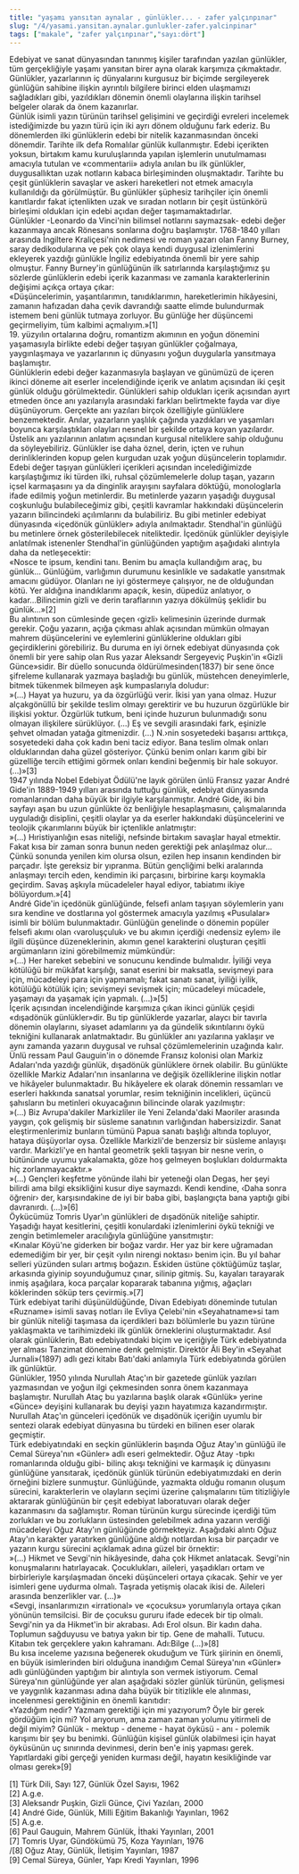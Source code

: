 ```yaml
---
title: "yaşamı yansıtan aynalar , günlükler... - zafer yalçınpınar" 
slug: "/4/yasami.yansitan.aynalar.gunlukler-zafer.yalcinpinar"
tags: ["makale", "zafer yalçınpınar","sayı:dört"]
---
```

Edebiyat ve sanat dünyasından tanınmış kişiler tarafından yazılan
günlükler, tüm gerçekliğiyle yaşamı yansıtan birer ayna olarak karşımıza
çıkmaktadır. Günlükler, yazarlarının iç dünyalarını kurgusuz bir biçimde
sergileyerek günlüğün sahibine ilişkin ayrıntılı bilgilere birinci elden
ulaşmamızı sağladıkları gibi, yazıldıkları dönemin önemli olaylarına
ilişkin tarihsel belgeler olarak da önem kazanırlar.\
Günlük isimli yazın türünün tarihsel gelişimini ve geçirdiği evreleri
incelemek istediğimizde bu yazın türü için iki ayrı dönem olduğunu fark
ederiz. Bu dönemlerden ilki günlüklerin edebi bir nitelik kazanmasından
önceki dönemdir. Tarihte ilk defa Romalılar günlük kullanmıştır. Edebi
içerikten yoksun, birtakım kamu kuruluşlarında yapılan işlemlerin
unutulmaması amacıyla tutulan ve «commentarii» adıyla anılan bu ilk
günlükler, duygusallıktan uzak notların kabaca birleşiminden
oluşmaktadır. Tarihte bu çeşit günlüklerin savaşlar ve askeri
hareketleri not etmek amacıyla kullanıldığı da görülmüştür. Bu günlükler
şüphesiz tarihçiler için önemli kanıtlardır fakat içtenlikten uzak ve
sıradan notların bir çeşit üstünkörü birleşimi oldukları için edebi
açıdan değer taşımamaktadırlar.\
Günlükler -Leonardo da Vinci'nin bilimsel notlarını saymazsak- edebi
değer kazanmaya ancak Rönesans sonlarına doğru başlamıştır. 1768-1840
yılları arasında İngiltere Kraliçesi'nin nedimesi ve roman yazarı olan
Fanny Burney, saray dedikodularına ve pek çok olaya kendi duygusal
izlenimlerini ekleyerek yazdığı günlükle İngiliz edebiyatında önemli bir
yere sahip olmuştur. Fanny Burney'in günlüğünün ilk satırlarında
karşılaştığımız şu sözlerde günlüklerin edebi içerik kazanması ve
zamanla karakterlerinin değişimi açıkça ortaya çıkar:\
«Düşüncelerimin, yaşantılarımın, tanıdıklarımın, hareketlerimin
hikâyesini, zamanın hafızadan daha çevik davrandığı saatte elimde
bulundurmak istemem beni günlük tutmaya zorluyor. Bu günlüğe her
düşüncemi geçirmeliyim, tüm kalbimi açmalıyım.»\[1\]\
19. yüzyılın ortalarına doğru, romantizm akımının en yoğun dönemini
yaşamasıyla birlikte edebi değer taşıyan günlükler çoğalmaya,
yaygınlaşmaya ve yazarlarının iç dünyasını yoğun duygularla yansıtmaya
başlamıştır.\
Günlüklerin edebi değer kazanmasıyla başlayan ve günümüzü de içeren
ikinci döneme ait eserler incelendiğinde içerik ve anlatım açısından iki
çeşit günlük olduğu görülmektedir. Günlükleri sahip oldukları içerik
açısından ayırt etmeden önce anı yazılarıyla arasındaki farkları
belirtmekte fayda var diye düşünüyorum. Gerçekte anı yazıları birçok
özelliğiyle günlüklere benzemektedir. Anılar, yazarların yaşlılık
çağında yazdıkları ve yaşamları boyunca karşılaştıkları olayları nesnel
bir şekilde ortaya koyan yazılardır. Üstelik anı yazılarının anlatım
açısından kurgusal niteliklere sahip olduğunu da söyleyebiliriz.
Günlükler ise daha öznel, derin, içten ve ruhun derinliklerinden kopup
gelen kurgudan uzak yoğun düşüncelerin toplamıdır.\
Edebi değer taşıyan günlükleri içerikleri açısından incelediğimizde
karşılaştığımız iki türden ilki, ruhsal çözümlemelerle dolup taşan,
yazarın içsel karmaşasını ya da dinginlik arayışını sayfalara döktüğü,
monologlarla ifade edilmiş yoğun metinlerdir. Bu metinlerde yazarın
yaşadığı duygusal coşkunluğu bulabileceğimiz gibi, çeşitli kavramlar
hakkındaki düşüncelerin yazarın bilincindeki açılımlarını da
bulabiliriz. Bu gibi metinler edebiyat dünyasında «içedönük günlükler»
adıyla anılmaktadır. Stendhal'in günlüğü bu metinlere örnek
gösterilebilecek niteliktedir. İçedönük günlükler deyişiyle anlatılmak
istenenler Stendhal'in günlüğünden yaptığım aşağıdaki alıntıyla daha da
netleşecektir:\
«Nosce te ipsum, kendini tanı. Benim bu amaçla kullandığım araç, bu
günlük... Günlüğüm, varlığımın durumunu kesinlikle ve sadakatle
yansıtmak amacını güdüyor. Olanları ne iyi göstermeye çalışıyor, ne de
olduğundan kötü. Yer aldığına inandıklarımı apaçık, kesin, düpedüz
anlatıyor, o kadar...Bilincimin gizli ve derin taraflarının yazıya
dökülmüş şeklidir bu günlük...»\[2\]\
Bu alıntının son cümlesinde geçen ‹gizli› kelimesinin üzerinde durmak
gerekir. Çoğu yazarın, açığa çıkması ahlak açısından mümkün olmayan
mahrem düşüncelerini ve eylemlerini günlüklerine oldukları gibi
geçirdiklerini görebiliriz. Bu duruma en iyi örnek edebiyat dünyasında
çok önemli bir yere sahip olan Rus yazar Aleksandr Sergeyeviç Puşkin'in
«Gizli Günce»sidir. Bir düello sonucunda öldürülmesinden(1837) bir sene
önce şifreleme kullanarak yazmaya başladığı bu günlük, müstehcen
deneyimlerle, bitmek tükenmek bilmeyen aşk kumpaslarıyla doludur:\
»(...) Hayat ya huzuru, ya da özgürlüğü verir. İkisi yan yana olmaz.
Huzur alçakgönüllü bir şekilde teslim olmayı gerektirir ve bu huzurun
özgürlükle bir ilişkisi yoktur. Özgürlük tutkum, beni içinde huzurun
bulunmadığı sonu olmayan ilişkilere sürüklüyor. (...) Eş ve sevgili
arasındaki fark, eşinizle şehvet olmadan yatağa gitmenizdir. (...)
N.›nin sosyetedeki başarısı arttıkça, sosyetedeki daha çok kadın beni
taciz ediyor. Bana teslim olmak onları olduklarından daha güzel
gösteriyor. Çünkü benim onları karım gibi bir güzelliğe tercih ettiğimi
görmek onları kendini beğenmiş bir hale sokuyor.
(...)»\[3\]\
1947 yılında Nobel Edebiyat Ödülü'ne layık görülen ünlü Fransız yazar
André Gide'in 1889-1949 yılları arasında tuttuğu günlük, edebiyat
dünyasında romanlarından daha büyük bir ilgiyle karşılanmıştır. André
Gide, iki bin sayfayı aşan bu uzun günlükte öz benliğiyle
hesaplaşmasını, çalışmalarında uyguladığı disiplini, çeşitli olaylar ya
da eserler hakkındaki düşüncelerini ve teolojik çıkarımlarını büyük bir
içtenlikle anlatmıştır:\
»(...) Hıristiyanlığın esas niteliği, nefsinde birtakım savaşlar hayal
etmektir. Fakat kısa bir zaman sonra bunun neden gerektiği pek
anlaşılmaz olur... Çünkü sonunda yenilen kim olursa olsun, ezilen hep
insanın kendinden bir parçadır. İşte gereksiz bir yıpranma. Bütün
gençliğimi belki aralarında anlaşmayı tercih eden, kendimin iki
parçasını, birbirine karşı koymakla geçirdim. Savaş aşkıyla mücadeleler
hayal ediyor, tabiatımı ikiye bölüyordum.»\[4\]\
André Gide'in içedönük günlüğünde, felsefi anlam taşıyan söylemlerin
yanı sıra kendine ve dostlarına yol göstermek amacıyla yazılmış
«Pusulalar» isimli bir bölüm bulunmaktadır. Günlüğün genelinde o dönemin
popüler felsefi akımı olan ‹varoluşçuluk› ve bu akımın içerdiği
‹nedensiz eylem› ile ilgili düşünce düzeneklerinin, akımın genel
karakterini oluşturan çeşitli argümanların izini görebilmemiz
mümkündür:\
»(...) Her hareket sebebini ve sonucunu kendinde bulmalıdır. İyiliği
veya kötülüğü bir mükâfat karşılığı, sanat eserini bir maksatla,
sevişmeyi para için, mücadeleyi para için yapmamalı; fakat sanatı sanat,
iyiliği iyilik, kötülüğü kötülük için; sevişmeyi sevişmek için;
mücadeleyi mücadele, yaşamayı da yaşamak için yapmalı.
(...)»\[5\]\
İçerik açısından incelendiğinde karşımıza çıkan ikinci günlük çeşidi
«dışadönük günlükler»dir. Bu tip günlüklerde yazarlar, alaycı bir
tavırla dönemin olaylarını, siyaset adamlarını ya da gündelik
sıkıntılarını öykü tekniğini kullanarak anlatmaktadır. Bu günlükler anı
yazılarına yaklaşır ve aynı zamanda yazarın duygusal ve ruhsal
çözümlemelerinin uzağında kalır. Ünlü ressam Paul Gauguin'in o dönemde
Fransız kolonisi olan Markiz Adaları'nda yazdığı günlük, dışadönük
günlüklere örnek olabilir. Bu günlükte özellikle Markiz Adaları'nın
insanlarına ve değişik özelliklerine ilişkin notlar ve hikâyeler
bulunmaktadır. Bu hikâyelere ek olarak dönemin ressamları ve eserleri
hakkında sanatsal yorumlar, resim tekniğinin incelikleri, üçüncü
şahısların bu metinleri okuyacağının bilincinde olarak yazılmıştır:\
»(...) Biz Avrupa'dakiler Markizliler ile Yeni Zelanda'daki Maoriler
arasında yaygın, çok gelişmiş bir süsleme sanatının varlığından
habersizizdir. Sanat eleştirmenlerimiz bunların tümünü Papua sanatı
başlığı altında topluyor, hataya düşüyorlar oysa. Özellikle Markizli'de
benzersiz bir süsleme anlayışı vardır. Markizli'ye en hantal geometrik
şekli taşıyan bir nesne verin, o bütününde uyumu yakalamakta, göze hoş
gelmeyen boşlukları doldurmakta hiç zorlanmayacaktır.»\
»(...) Gençleri keşfetme yönünde ilahi bir yeteneği olan Degas, her şeyi
bilirdi ama bilgi eksikliğini kusur diye saymazdı. Kendi kendine, ‹Daha
sonra öğrenir› der, karşısındakine de iyi bir baba gibi, başlangıçta
bana yaptığı gibi davranırdı. (...)»\[6\]\
Öykücümüz Tomris Uyar'ın günlükleri de dışadönük niteliğe sahiptir.
Yaşadığı hayat kesitlerini, çeşitli konulardaki izlenimlerini öykü
tekniği ve zengin betimlemeler aracılığıyla günlüğüne yansıtmıştır:\
«Kınalar Köyü'ne giderken bir boğaz vardır. Her yaz bir kere uğramadan
edemediğim bir yer, bir çeşit ‹yılın nirengi noktası› benim için. Bu yıl
bahar selleri yüzünden suları artmış boğazın. Eskiden üstüne çöktüğümüz
taşlar, arkasında giyinip soyunduğumuz çınar, silinip gitmiş. Su,
kayaları tarayarak inmiş aşağılara, koca parçalar kopararak tabanına
yığmış, ağaçları köklerinden söküp ters çevirmiş.»\[7\]\
Türk edebiyat tarihi düşünüldüğünde, Divan Edebiyatı döneminde tutulan
«Ruzname» isimli savaş notları ile Evliya Çelebi'nin «Seyahatname»si tam
bir günlük niteliği taşımasa da içerdikleri bazı bölümlerle bu yazın
türüne yaklaşmakta ve tarihimizdeki ilk günlük örneklerini
oluşturmaktadır. Asıl olarak günlüklerin, Batı edebiyatındaki biçim ve
içeriğiyle Türk edebiyatında yer alması Tanzimat dönemine denk
gelmiştir. Direktör Âli Bey'in «Seyahat Jurnali»(1897) adlı gezi kitabı
Batı'daki anlamıyla Türk edebiyatında görülen ilk günlüktür.\
Günlükler, 1950 yılında Nurullah Ataç'ın bir gazetede günlük yazıları
yazmasından ve yoğun ilgi çekmesinden sonra önem kazanmaya başlamıştır.
Nurullah Ataç bu yazılarına başlık olarak «Günlük» yerine «Günce»
deyişini kullanarak bu deyişi yazın hayatımıza kazandırmıştır. Nurullah
Ataç'ın günceleri içedönük ve dışadönük içeriğin uyumlu bir sentezi
olarak edebiyat dünyasına bu türdeki en bilinen eser olarak geçmiştir.\
Türk edebiyatındaki en seçkin günlüklerin başında Oğuz Atay'ın günlüğü
ile Cemal Süreya'nın «Günler» adlı eseri gelmektedir. Oğuz Atay -tıpkı
romanlarında olduğu gibi- bilinç akışı tekniğini ve karmaşık iç
dünyasını günlüğüne yansıtarak, içedönük günlük türünün edebiyatımızdaki
en derin örneğini bizlere sunmuştur. Günlüğünde, yazmakta olduğu romanın
oluşum sürecini, karakterlerin ve olayların seçimi üzerine çalışmalarını
tüm titizliğiyle aktararak günlüğünün bir çeşit edebiyat laboratuvarı
olarak değer kazanmasını da sağlamıştır. Roman türünün kurgu sürecinde
içerdiği tüm zorlukları ve bu zorlukların üstesinden gelebilmek adına
yazarın verdiği mücadeleyi Oğuz Atay'ın günlüğünde görmekteyiz.
Aşağıdaki alıntı Oğuz Atay'ın karakter yaratırken günlüğüne aldığı
notlardan kısa bir parçadır ve yazarın kurgu sürecini açıklamak adına
güzel bir örnektir:\
»(...) Hikmet ve Sevgi'nin hikâyesinde, daha çok Hikmet anlatacak.
Sevgi'nin konuşmalarını hatırlayacak. Çocuklukları, aileleri,
yaşadıkları ortam ve birbirleriyle karşılaşmadan önceki düşünceleri
ortaya çıkacak. Şehir ve yer isimleri gene uydurma olmalı. Taşrada
yetişmiş olacak ikisi de. Aileleri arasında benzerlikler var. (...)»\
«Sevgi, insanlarımızın «irrational» ve «çocuksu» yorumlarıyla ortaya
çıkan yönünün temsilcisi. Bir de çocuksu gururu ifade edecek bir tip
olmalı. Sevgi'nin ya da Hikmet'in bir akrabası. Adı Erol olsun. Bir
kadın daha. Toplumun sağduyusu ve batıya yakın bir tip. Gene de mahalli.
Tutucu. Kitabın tek gerçeklere yakın kahramanı. Adı:Bilge
(...)»\[8\]\
Bu kısa inceleme yazısına beğenerek okuduğum ve Türk şiirinin en önemli,
en büyük isimlerinden biri olduğuna inandığım Cemal Süreya'nın «Günler»
adlı günlüğünden yaptığım bir alıntıyla son vermek istiyorum. Cemal
Süreya'nın günlüğünde yer alan aşağıdaki sözler günlük türünün,
gelişmesi ve yaygınlık kazanması adına daha büyük bir titizlikle ele
alınması, incelenmesi gerektiğinin en önemli kanıtıdır:\
«Yazdığım nedir? Yazmam gerektiği için mi yazıyorum? Öyle bir gerek
gördüğüm için mi? Yol arıyorum, ama zaman zaman yolumu yitirmeli de
değil miyim? Günlük - mektup - deneme - hayat öyküsü - anı - polemik
karışımı bir şey bu benimki. Günlüğün kişisel günlük olabilmesi için
hayat öyküsünün uç sınırında devinmesi, derin ben'e iniş yapması gerek.
Yapıtlardaki gibi gerçeği yeniden kurması değil, hayatın kesikliğinde
var olması gerek»\[9\]

\[1] Türk Dili, Sayı 127, Günlük Özel Sayısı, 1962\
\[2] A.g.e.\
\[3] Aleksandr Puşkin, Gizli Günce, Çivi Yazıları, 2000\
\[4] André Gide, Günlük, Milli Eğitim Bakanlığı
Yayınları, 1962\
\[5] A.g.e.\
\[6] Paul Gauguin, Mahrem Günlük, İthaki Yayınları, 2001\
\[7] Tomris Uyar, Gündökümü 75, Koza Yayınları, 1976\
/[8] Oğuz Atay, Günlük, İletişim Yayınları, 1987\
\[9] Cemal Süreya, Günler, Yapı Kredi Yayınları, 1996
